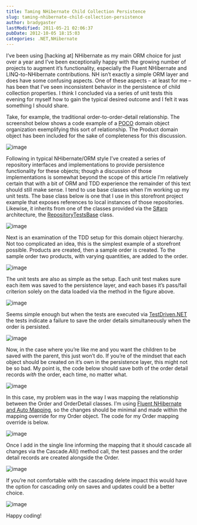 ```yaml
---
title: Taming NHibernate Child Collection Persistence
slug: taming-nhibernate-child-collection-persistence
author: bradygaster
lastModified: 2011-05-21 02:06:37
pubDate: 2012-10-05 18:15:03
categories: .NET,NHibernate
---
```


<p>I&#x2019;ve been using [hacking at] NHibernate as my main ORM choice for just over a year and I&#x2019;ve been exceptionally happy with the growing number of projects to augment it&#x2019;s functionality, especially the Fluent NHibernate and LINQ-to-NHibernate contributions.
  NH isn&#x2019;t exactly a simple ORM layer and does have some confusing aspects. One of these aspects &#x2013; at least for me &#x2013; has been that I&#x2019;ve seen inconsistent behavior in the persistence of child collection properties. I think I concluded via a series of unit
  tests this evening for myself how to gain the typical desired outcome and I felt it was something I should share.</p>
<p>Take, for example, the traditional order-to-order-detail relationship. The screenshot below shows a code example of a
  <a title="Plain Old CLR Object" href="http://en.wikipedia.org/wiki/Plain_Old_CLR_Object">POCO</a>  domain object organization exemplifying this sort of relationship. The Product domain object has been included for the sake of completeness for this discussion.</p>
<p>
  <img src="/posts/taming-nhibernate-child-collection-persistence/media/image.png" alt="image">
</p>
<p>Following in typical NHibernate/ORM style I&#x2019;ve created a series of repository interfaces and implementations to provide persistence functionality for these objects; though a discussion of those implementations is somewhat beyond the scope of this article
  I&#x2019;m relatively certain that with a bit of ORM and TDD experience the remainder of this text should still make sense. I tend to use base classes when I&#x2019;m working up my unit tests. The base class below is one that I use in this storefront project example
  that exposes references to local instances of those repositories. Likewise, it inherits from one of the classes provided via the
  <a title="S#arp Architecture" href="http://sharparchitecture.net/">S#arp</a>  architecture, the
  <a href="http://wiki.sharparchitecture.net/ClassLibraries.ashx">RepositoryTestsBase</a>  class.</p>
<p>
  <img src="/posts/taming-nhibernate-child-collection-persistence/media/image_3.png" alt="image">
</p>
<p>Next is an examination of the TDD setup for this domain object hierarchy. Not too complicated an idea, this is the simplest example of a storefront possible. Products are created, then a sample order is created. To the sample order two products, with
  varying quantities, are added to the order.</p>
<p>
  <img src="/posts/taming-nhibernate-child-collection-persistence/media/image_4.png" alt="image">
</p>
<p>The unit tests are also as simple as the setup. Each unit test makes sure each item was saved to the persistence layer, and each bases it&#x2019;s pass/fail criterion solely on the data loaded via the method in the figure above.</p>
<p>
  <img src="/posts/taming-nhibernate-child-collection-persistence/media/image_5.png" alt="image">
</p>
<p>Seems simple enough but when the tests are executed via
  <a title="Thank you, Jamie, for TestDriven.NET" href="http://TestDriven.NET">TestDriven.NET</a>  the tests indicate a failure to save the order details simultaneously when the order is persisted.</p>
<p>
  <img src="/posts/taming-nhibernate-child-collection-persistence/media/image_6.png" alt="image">
</p>
<p>Now, in the case where you&#x2019;re like me and you want the children to be saved with the parent, this just won&#x2019;t do. If you&#x2019;re of the mindset that each object should be created on it&#x2019;s own in the persistence layer, this might not be so bad. My point is, the
  code below should save both of the order detail records <em>with </em> the order, each time, no matter what.</p>
<p>
  <img src="/posts/taming-nhibernate-child-collection-persistence/media/image_7.png" alt="image">
</p>
<p>In this case, my problem was in the way I was mapping the relationship between the Order and OrderDetail classes. I&#x2019;m using
  <a href="http://blog.jagregory.com/2009/01/10/fluent-nhibernate-auto-mapping-introduction/">Fluent NHibernate and Auto Mapping</a>, so the changes should be minimal and made within the mapping override for my Order object. The code for my Order mapping override is below.</p>
<p>
  <img src="/posts/taming-nhibernate-child-collection-persistence/media/image_8.png" alt="image">&#xA0;</p>
<p>Once I add in the single line informing the mapping that it should cascade all changes via the Cascade.All() method call, the test passes and the order detail records are created alongside the Order.</p>
<p>
  <img src="/posts/taming-nhibernate-child-collection-persistence/media/image_9.png" alt="image">
</p>
<p>If you&#x2019;re not comfortable with the cascading delete impact this would have the option for cascading only on saves and updates could be a better choice.</p>
<p>
  <img src="/posts/taming-nhibernate-child-collection-persistence/media/image_10.png" alt="image">
</p>
<p>Happy coding!</p>
